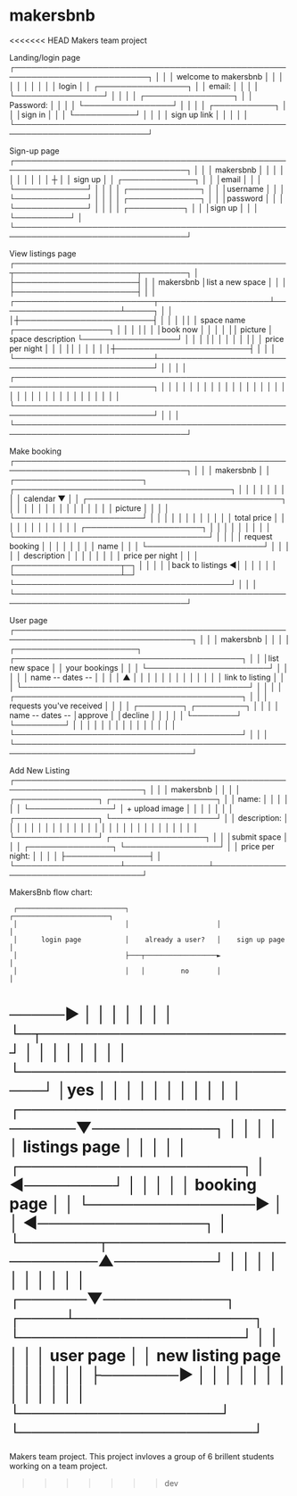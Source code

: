 # makersbnb
<<<<<<< HEAD
Makers team project

Landing/login page
┌──────────────────────────────────────────────────────────────────────────┐
│                                                                          │
│                         welcome to makersbnb                             │
│                                                                          │
│                                                                          │
│                                                                          │
│                                                                          │
│                           login                                          │
│                           ┌────────────────┐                             │
│                   email:  │                │                             │
│                           └────────────────┘                             │
│                                                                          │
│                           ┌────────────────┐                             │
│                Password:  │                │                             │
│                           └────────────────┘                             │
│                                                                          │
│                             ┌───────────┐                                │
│                             │sign in    │                                │
│                             └───────────┘                                │
│                                                                          │
│                             sign up link                                 │
│                                                                          │
│                                                                          │
└──────────────────────────────────────────────────────────────────────────┘

Sign-up page
┌─────────────────────────────────────────────────────────────────────────────────┐
│                                                                                 │
│                                makersbnb                                        │
│                                                                                 │
│                                                                                 │
│                                                                                 │
│                                                                                 │
│                                  ┼                                              │
│                                sign up                                          │
│                                ┌─────────────┐                                  │
│                                │email        │                                  │
│                                └─────────────┘                                  │
│                                                                                 │
│                                ┌─────────────┐                                  │
│                                │username     │                                  │
│                                └─────────────┘                                  │
│                                                                                 │
│                                ┌─────────────┐                                  │
│                                │password     │                                  │
│                                └─────────────┘                                  │
│                                                                                 │
│                                ┌──────────┐                                     │
│                                │sign up   │                                     │
│                                └──────────┘                                     │
└─────────────────────────────────────────────────────────────────────────────────┘


View listings page
┌─────────────────────────────────────────────────┬──────────────────────┬────────┐
│                                                 ├──────────────────────┤        │
│                      makersbnb                  │list a new space      │        │
│                                                 ├──────────────────────┤        │
│  ┌─────────────────────────┬────────────────────┴──────────────────────┴─────┐  │
│  │┼────────────────────────┤                                                 │  │
│  ││                        │  space name                ┌─────────────────┐  │  │
│  ││                        │                            │book now         │  │  │
│  ││  picture               │  space description         └─────────────────┘  │  │
│  ││                        │                                                 │  │
│  ││                        │  price per night                                │  │
│  ││                        │                                                 │  │
│  │┼────────────────────────┤                                                 │  │
│  └─────────────────────────┴─────────────────────────────────────────────────┘  │
│                                                                                 │
│  ┌───────────────────────────────────────────────────────────────────────────┐  │
│  │                                                                           │  │
│  │                                                                           │  │
│  │                                                                           │  │
│  │                                                                           │  │
│  │                                                                           │  │
│  │                                                                           │  │
│  │                                                                           │  │
│  │                                                                           │  │
│  └───────────────────────────────────────────────────────────────────────────┘  │
│                                                                                 │
└─────────────────────────────────────────────────────────────────────────────────┘


Make booking
┌─────────────────────────────────────────────────────────────────────────────────┐
│                                                                                 │
│              makersbnb                                                          │
│   ┌───────────────────────┐       ┌───────────────────────────────────────┐     │
│   │                       │       │                                       │     │
│   │ calendar           ▼  │       │ ┌───────────────────────────────────┐ │     │
│   │                       │       │ │                                   │ │     │
│   │                       │       │ │ picture                           │ │     │
│   └───────────────────────┘       │ │                                   │ │     │
│                                   │ │                                   │ │     │
│     total price                   │ │                                   │ │     │
│                                   │ │                                   │ │     │
│    ┌─────────────────────┐        │ │                                   │ │     │
│    │                     │        │ └───────────────────────────────────┘ │     │
│    │ request booking     │        │                                       │     │
│    │                     │        │  name                                 │     │
│    └─────────────────────┘        │                                       │     │
│                                   │  description                          │     │
│                                   │                                       │     │
│                                   │  price per night                      │     │
│    ┌───────────────────┬─┐        │                                       │     │
│    │back to listings  ◄│ │        │                                       │     │
│    └───────────────────┴─┘        └───────────────────────────────────────┘     │
│                                                                                 │
└─────────────────────────────────────────────────────────────────────────────────┘


User page
┌──────────────────────────────────────────────────────────────────────────────────┐
│                                                                                  │
│                      makersbnb                                                   │
│                                                                                  │
│  ┌──────────────────────┐            ┌─────────────────────────────────────────┐ │
│  │list new space        │            │ your bookings                           │ │
│  └──────────────────────┘            │                                         │ │
│                                      │ name -- dates --                        │ │
│                                      │  ▲                                      │ │
│                                      │  │                                      │ │
│                                      │                                         │ │
│                                      │ link to listing                         │ │
│                                      └─────────────────────────────────────────┘ │
│                                                                                  │
│                                      ┌─────────────────────────────────────────┐ │
│                                      │ requests you've received                │ │
│                                      │                  ┌────────┐ ┌─────────┐ │ │
│                                      │ name -- dates -- │approve │ │decline  │ │ │
│                                      │                  └────────┘ └─────────┘ │ │
│                                      │                                         │ │
│                                      │                                         │ │
│                                      │                                         │ │
│                                      └─────────────────────────────────────────┘ │
│                                                                                  │
└──────────────────────────────────────────────────────────────────────────────────┘


Add New Listing
┌─────────────────────────────────────────────────────────────────────────┐
│                                                                         │
│                           makersbnb                                     │
│                                                                         │
│                   ┌───────────────┐          ┌───────────────────┐      │
│  name:            │               │          │                   │      │
│                   └───────────────┘          │ + upload image    │      │
│                                              │                   │      │
│                   ┌───────────────┐          └───────────────────┘      │
│  description:     │               │                                     │
│                   │               │                                     │
│                   │               │                                     │
│                   │               │                                     │
│                   │               │                                     │
│                   │               │                                     │
│                   │               │                                     │
│                   └───────────────┘           ┌─────────────────┐       │
│                                               │submit space     │       │
│                   ┌───────────────┐           └─────────────────┘       │
│  price per night: │               │                                     │
│                   ├───────────────┤                                     │
└───────────────────┴───────────────┴─────────────────────────────────────┘


MakersBnb flow chart:

     ┌───────────────────────────┐                      ┌────────────────────────┐
     │                           │                      │                        │
     │      login page           │    already a user?   │    sign up page        │
     │                           ├───┬──────────────────►                        │
     │                           │   │         no       │                        │
─────►                           │   │                  │                        │
     │                           │   │                  └─┬──────────────────────┘
     │                           │   │                    │
     │                           │   │                    │
     └───────────────────────────┘   │yes                 │
                                     │                    │
                                     │                    │
                                     │                    │
                                     │                    │
                                     │                    │
      ┌──────────────────────────────▼───────────┐        │
      │                                          │        │
      │      listings page                       │        │
      │                                          │        │      ┌────────────────────┐
      │                                          ◄────────┘      │                    │
      │                                          │               │  booking page      │
      │                                          └───────────────►                    │
      │                                          ◄───────────────┐                    │
      └───────┬────────────────────────▲─────────┘               │                    │
              │                        │                         │                    │
              │                        │                         │                    │
       ┌──────▼───────────┐       ┌────┴────────────────┐        └────────────────────┘
       │                  │       │                     │
       │   user page      │       │ new listing page    │
       │                  │       │                     │
       │                  ├───────►                     │
       │                  │       │                     │
       │                  │       │                     │
       │                  │       │                     │
       └──────────────────┘       └─────────────────────┘
=======
Makers team project. This project invloves a group of 6 brillent students working on a team project.
>>>>>>> dev
